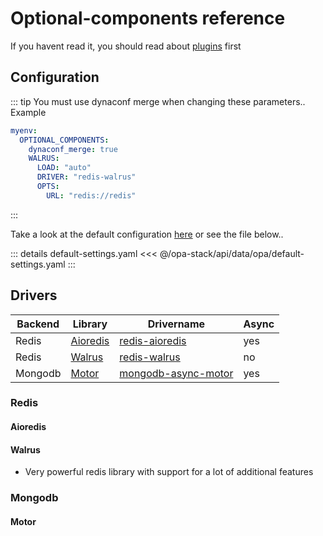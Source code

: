 # Optional-components reference

If you havent read it, you should read about [plugins](./plugins) first

## Configuration

::: tip
You must use dynaconf merge when changing these parameters.. Example

```yaml
myenv:
  OPTIONAL_COMPONENTS:
    dynaconf_merge: true
    WALRUS:
      LOAD: "auto"
      DRIVER: "redis-walrus"
      OPTS:
        URL: "redis://redis"
```
:::

Take a look at the default configuration [here](https://github.com/opa-stack/opa-stack/blob/master/api/data/opa/default-settings.yaml) or see the file below..

::: details default-settings.yaml
<<< @/opa-stack/api/data/opa/default-settings.yaml
:::

## Drivers

| Backend | Library        | Drivername         | Async |
| -- | --------------- | ---------------- | -------- |
| Redis | [Aioredis](https://aioredis.readthedocs.io/) | [redis-aioredis](#aioredis)  | yes |
| Redis | [Walrus](https://walrus.readthedocs.io) | [redis-walrus](#walrus) | no |
| Mongodb | [Motor](https://motor.readthedocs.io/en/stable/) | [mongodb-async-motor](#motor) | yes |


### Redis

#### Aioredis

#### Walrus

* Very powerful redis library with support for a lot of additional features

### Mongodb

#### Motor
